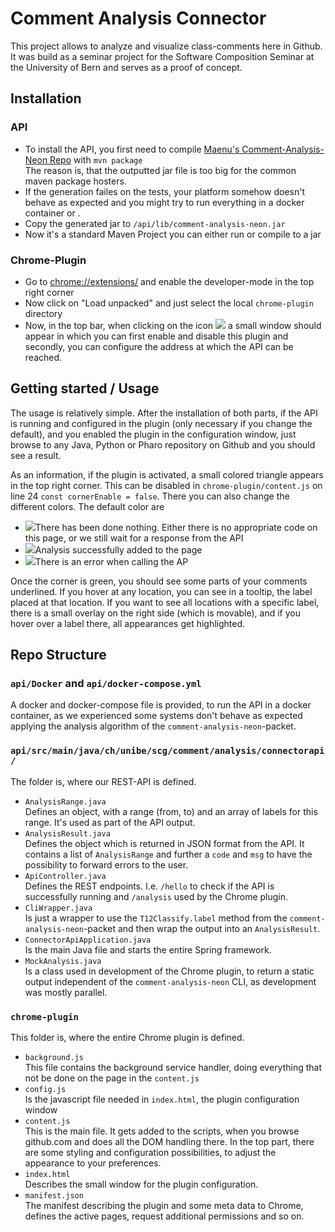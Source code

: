 
# Comment Analysis Connector
This project allows to analyze and visualize class-comments here in Github. It was build as a seminar project for the Software Composition Seminar at the University of Bern and serves as a proof of concept.

## Installation
### API 
* To install the API, you first need to compile [Maenu's Comment-Analysis-Neon Repo](https://github.com/maenu/comment-analysis-neon) with `mvn package`  
  The reason is, that the outputted jar file is too big for the common maven package hosters.
* If the generation failes on the tests, your platform somehow doesn't behave as expected and you might try to run everything in a docker container or .
* Copy the generated jar to `/api/lib/comment-analysis-neon.jar`
* Now it's a standard Maven Project you can either run or compile to a jar

### Chrome-Plugin
* Go to [chrome://extensions/](chrome://extensions/) and enable the developer-mode in the top right corner
* Now click on "Load unpacked" and just select the local `chrome-plugin` directory
* Now, in the top bar, when clicking on the icon ![](https://github.com/fadnincx/comment-analysis-connector/blob/master/chrome-plugin/images/icon16.png?raw=true) a small window should appear in which you can first enable and disable this plugin and secondly, you can configure the address at which the API can be reached.


## Getting started / Usage
The usage is relatively simple. After the installation of both parts, if the API is running and configured in the plugin (only necessary if you change the default), and you enabled the plugin in the configuration window, just browse to any Java, Python or Pharo repository on Github and you should see a result.

As an information, if the plugin is activated, a small colored triangle appears in the top right corner. This can be disabled in `chrome-plugin/content.js` on line 24 `const cornerEnable = false`. There you can also change the different colors. The default color are 
* ![](https://via.placeholder.com/15/0000ff/000000?text=+)There has been done nothing. Either there is no appropriate code on this page, or we still wait for a response from the API
* ![](https://via.placeholder.com/15/00ff00/000000?text=+)Analysis successfully added to the page
* ![](https://via.placeholder.com/15/ff0000/000000?text=+)There is an error when calling the AP

Once the corner is green, you should see some parts of your comments underlined. If you hover at any location, you can see in a tooltip, the label placed at that location. If you want to see all locations with a specific label, there is a small overlay on the right side (which is movable), and if you hover over a label there, all appearances get highlighted.


## Repo Structure
### `api/Docker` and `api/docker-compose.yml`
A docker and docker-compose file is provided, to run the API in a docker container, as we experienced some systems don't behave as expected applying the analysis algorithm of the `comment-analysis-neon`-packet.

### `api/src/main/java/ch/unibe/scg/comment/analysis/connectorapi/`
The folder is, where our REST-API is defined.
* `AnalysisRange.java`  
   Defines an object, with a range (from, to) and an array of labels for this range. It's used as part of the API output.
* `AnalysisResult.java`  
   Defines the object which is returned in JSON format from the API. It contains a list of `AnalysisRange` and further a `code` and `msg` to have the possibility to forward errors to the user.
* `ApiController.java`  
   Defines the REST endpoints. I.e. `/hello` to check if the API is successfully running and `/analysis` used by the Chrome plugin.
* `CliWrapper.java`  
   Is just a wrapper to use the `T12Classify.label` method from the `comment-analysis-neon`-packet and then wrap the output into an `AnalysisResult`.
* `ConnectorApiApplication.java`  
   Is the main Java file and starts the entire Spring framework.
* `MockAnalysis.java`  
   Is a class used in development of the Chrome plugin, to return a static output independent of the `comment-analysis-neon` CLI, as development was mostly parallel.

### `chrome-plugin`
This folder is, where the entire Chrome plugin is defined.
* `background.js`  
   This file contains the background service handler, doing everything that not be done on the page in the `content.js`
* `config.js`  
   Is the javascript file needed in `index.html`, the plugin configuration window
* `content.js`  
   This is the main file. It gets added to the scripts, when you browse github.com and does all the DOM handling there. In the top part, there are some styling and configuration possibilities, to adjust the appearance to your preferences.
* `index.html`  
   Describes the small window for the plugin configuration.
* `manifest.json`  
   The manifest describing the plugin and some meta data to Chrome, defines the active pages, request additional permissions and so on.
